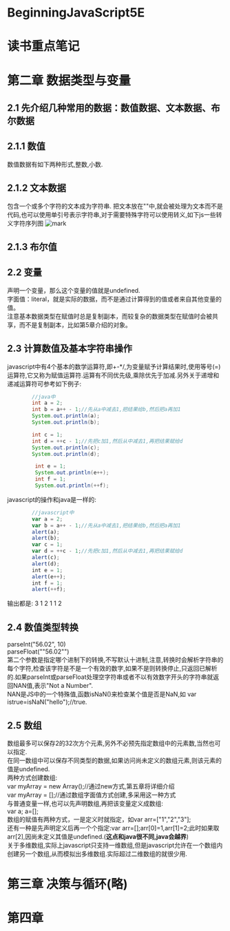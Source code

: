 # BeginningJavaScript5E
# 读书重点笔记
# 第二章 数据类型与变量
## 2.1 先介绍几种常用的数据：数值数据、文本数据、布尔数据
## 2.1.1 数值
数值数据有如下两种形式,整数,小数.
## 2.1.2 文本数据
包含一个或多个字符的文本成为字符串. 把文本放在""中,就会被处理为文本而不是代码,也可以使用单引号表示字符串,对于需要特殊字符可以使用转义,如下js一些转义字符序列图
![mark](http://otbpudp75.bkt.clouddn.com/blog/170821/28II59m3Db.png?imageslim)
## 2.1.3 布尔值

## 2.2 变量
声明一个变量，那么这个变量的值就是undefined.<br>
字面值：literal，就是实际的数据，而不是通过计算得到的值或者来自其他变量的值。<br>
注意基本数据类型在赋值时总是复制副本，而较复杂的数据类型在赋值时会被共享，而不是复制副本，比如第5章介绍的对象。
## 2.3 计算数值及基本字符串操作
javascript中有4个基本的数学运算符,即+-*/,为变量赋予计算结果时,使用等号(=)运算符,它又称为赋值运算符.运算有不同优先级,乘除优先于加减.另外关于递增和递减运算符可参考如下例子:

```java
        //java中
        int a = 2;
        int b = a++ - 1;//先从a中减去1,把结果给b,然后把a再加1
        System.out.println(a);
        System.out.println(b);

        int c = 1;
        int d = ++c - 1;//先把c加1,然后从中减去1,再把结果赋给d
        System.out.println(c);
        System.out.println(d);

         int e = 1;
         System.out.println(e++);
         int f = 1;
         System.out.println(++f);
```
javascript的操作和java是一样的:
```javascript
        //javascript中
        var a = 2;
        var b = a++ - 1;//先从a中减去1,把结果给b,然后把a再加1
        alert(a);
        alert(b);
        var c = 1;
        var d = ++c - 1;//先把c加1,然后从中减去1,再把结果赋给d
        alert(c);
        alert(d);
        int e = 1;
        alert(e++);
        int f = 1;
        alert(++f);
```
输出都是:
     3
     1
     2
     1
     1
     2
## 2.4 数值类型转换
parseInt("56.02", 10)<br>
parseFloat(""56.02"")<br>
第二个参数是指定哪个进制下的转换,不写默认十进制,注意,转换时会解析字符串的每个字符,检查该字符是不是一个有效的数字,如果不是则转换停止,只返回已解析的.如果parseInt或parseFloat处理空字符串或者不以有效数字开头的字符串就返回NAN值,表示"Not a Number".<br>
NAN是JS中的一个特殊值,函数isNaN()来检查某个值是否是NaN,如 var istrue=isNaN("hello");//true.
## 2.5 数组
数组最多可以保存2的32次方个元素,另外不必预先指定数组中的元素数,当然也可以指定.<br>
在同一数组中可以保存不同类型的数据,如果访问尚未定义的数组元素,则该元素的值是undefined.<br>
两种方式创建数组:<br>
 var myArray = new Array();//通过new方式,第五章将详细介绍<br>
 var myArray = [];//通过数组字面值方式创建,多采用这一种方式<br>
 与普通变量一样,也可以先声明数组,再把该变量定义成数组:<br>
 var a;
 a=[];<br>
 数组的赋值有两种方式，一是定义时就指定，如var arr=["1","2","3"];<br>
 还有一种是先声明定义后再一个个指定:var arr=[];arr[0]=1,arr[1]=2;此时如果取arr[2],因尚未定义其值是undefined.(**这点和java很不同,java会越界**)<br>
 关于多维数组,实际上javascript只支持一维数组,但是javascript允许在一个数组内创建另一个数组,从而模拟出多维数组.实际超过二维数组的就很少用.
 # 第三章 决策与循环(略)
 # 第四章
















